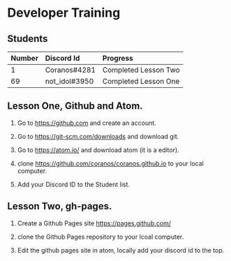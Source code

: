 # Developer Training

## Students

| Number | Discord Id   | Progress             |
|:------ |:------------ |:-------------------  |
| 1      | Coranos#4281 | Completed Lesson Two |
| 69     | not_idol#3950| Completed Lesson One |

## Lesson One, Github and Atom.

1) Go to https://github.com and create an account.

2) Go to https://git-scm.com/downloads and download git.

3) Go to https://atom.io/ and download atom (it is a editor).

4) clone https://github.com/coranos/coranos.github.io to your local computer.

5) Add your Discord ID to the Student  list.

## Lesson Two, gh-pages.

1) Create a Github Pages site https://pages.github.com/

2) clone the Github Pages repository to your lcoal computer.

3) Edit the github pages site in atom, locally add your discord id to the top.
